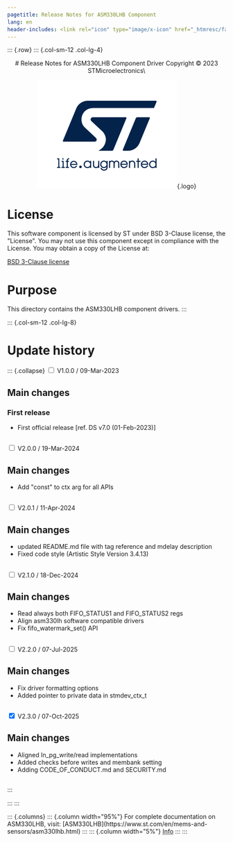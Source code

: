 ```yaml
---
pagetitle: Release Notes for ASM330LHB Component
lang: en
header-includes: <link rel="icon" type="image/x-icon" href="_htmresc/favicon.png" />
---
```


::: {.row}
::: {.col-sm-12 .col-lg-4}

<center>
# Release Notes for ASM330LHB Component Driver
Copyright &copy; 2023 STMicroelectronics\

[![ST logo](_htmresc/st_logo_2020.png)](https://www.st.com){.logo}
</center>

# License

This software component is licensed by ST under BSD 3-Clause license, the "License".
You may not use this component except in compliance with the License. You may obtain a copy of the License at:

[BSD 3-Clause license](https://opensource.org/licenses/BSD-3-Clause)

# Purpose

This directory contains the ASM330LHB component drivers.
:::

::: {.col-sm-12 .col-lg-8}
# Update history

::: {.collapse}
<input type="checkbox" id="collapse-section1" aria-hidden="true">
<label for="collapse-section1" aria-hidden="true">V1.0.0 / 09-Mar-2023</label>
<div>

## Main changes

### First release

- First official release [ref. DS v7.0 (01-Feb-2023)]

##
</div>

<input type="checkbox" id="collapse-section2" aria-hidden="true">
<label for="collapse-section2" aria-hidden="true">V2.0.0 / 19-Mar-2024</label>
<div>

## Main changes

- Add "const" to ctx arg for all APIs

##
</div>

<input type="checkbox" id="collapse-section3" aria-hidden="true">
<label for="collapse-section3" aria-hidden="true">V2.0.1 / 11-Apr-2024</label>
<div>

## Main changes

- updated README.md file with tag reference and mdelay description
- Fixed code style (Artistic Style Version 3.4.13)

##
</div>

<input type="checkbox" id="collapse-section4" aria-hidden="true">
<label for="collapse-section4" aria-hidden="true">V2.1.0 / 18-Dec-2024</label>
<div>

## Main changes

- Read always both FIFO_STATUS1 and FIFO_STATUS2 regs
- Align asm330lh software compatible drivers
- Fix fifo_watermark_set() API

##
</div>

<input type="checkbox" id="collapse-section5" aria-hidden="true">
<label for="collapse-section5" aria-hidden="true">V2.2.0 / 07-Jul-2025</label>
<div>

## Main changes

- Fix driver formatting options
- Added pointer to private data in stmdev_ctx_t

##
</div>

<input type="checkbox" id="collapse-section6" checked aria-hidden="true">
<label for="collapse-section6" aria-hidden="true">V2.3.0 / 07-Oct-2025</label>
<div>

## Main changes

- Aligned ln_pg_write/read implementations
- Added checks before writes and membank setting
- Adding CODE_OF_CONDUCT.md and SECURITY.md

##
</div>
:::


:::
:::

<footer class="sticky">
::: {.columns}
::: {.column width="95%"}
For complete documentation on ASM330LHB,
visit:
[ASM330LHB](https://www.st.com/en/mems-and-sensors/asm330lhb.html)
:::
::: {.column width="5%"}
<abbr title="Based on template cx566953 version 2.0">Info</abbr>
:::
:::
</footer>
